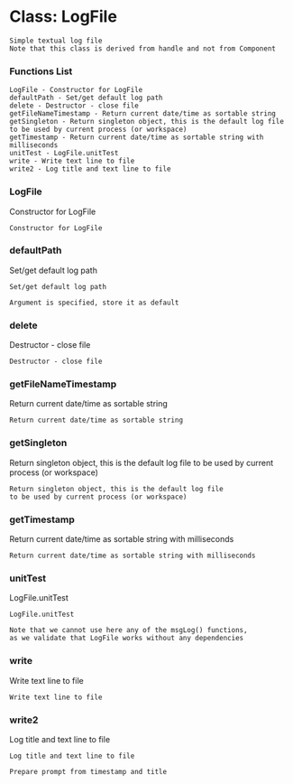 # Class: LogFile



    
    Simple textual log file  
    Note that this class is derived from handle and not from Component  
      
      
      

### Functions List

    LogFile - Constructor for LogFile
    defaultPath - Set/get default log path
    delete - Destructor - close file
    getFileNameTimestamp - Return current date/time as sortable string
    getSingleton - Return singleton object, this is the default log file to be used by current process (or workspace)
    getTimestamp - Return current date/time as sortable string with milliseconds
    unitTest - LogFile.unitTest
    write - Write text line to file
    write2 - Log title and text line to file

### LogFile

Constructor for LogFile


    
    Constructor for LogFile  


### defaultPath

Set/get default log path


    
    Set/get default log path  
      
    Argument is specified, store it as default  


### delete

Destructor - close file


    
    Destructor - close file  


### getFileNameTimestamp

Return current date/time as sortable string


    
    Return current date/time as sortable string  


### getSingleton

Return singleton object, this is the default log file to be used by current process (or workspace)


    
    Return singleton object, this is the default log file  
    to be used by current process (or workspace)  


### getTimestamp

Return current date/time as sortable string with milliseconds


    
    Return current date/time as sortable string with milliseconds  


### unitTest

LogFile.unitTest


    
    LogFile.unitTest  
      
    Note that we cannot use here any of the msgLog() functions,  
    as we validate that LogFile works without any dependencies  


### write

Write text line to file


    
    Write text line to file  


### write2

Log title and text line to file


    
    Log title and text line to file  
      
    Prepare prompt from timestamp and title  


